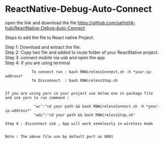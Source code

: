 # ReactNative-Debug-Auto-Connect

open the link and download the file
https://github.com/sathishk-hub/ReactNative-Debug-Auto-Connect

Steps to add the file to React native Project.</br>

Step 1: Download and extract the file.</br>
Step 2: Copy two file and added to route folder of your ReactNative project.</br>
Step 3: connect mobile via usb and open the app</br>
Step 4: If you are using terminal
```
            To connect run : bash RNWirelessConnect.sh -h *your-ip-address*
            To Disconnect  : bash RNWirelessStop.sh
            

If you are using yarn in your project use below one in package file and use yarn to run command :

             "wc":"cd your path && bash RNWirelessConnect.sh -h *your-ip-address*"
             "wdc":"cd your path && bash RNWirelessStop.sh"

Step 4 : disconnect usb , App will work seemlessly in wireless mode 


Note : The above file use by default port as 8081

             




